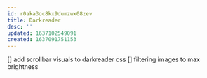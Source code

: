 ```yaml
---
id: r0aka3oc8kx9dumzwx08zev
title: Darkreader
desc: ''
updated: 1637102549091
created: 1637091751153
---
```



[] add scrollbar visuals to darkreader css
[] filtering images to max brightness
